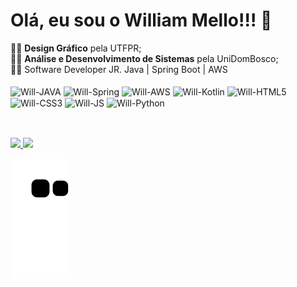 <div>
<h1>Olá, eu sou o William Mello!!! 👋</h1>
👨‍🎓 <b>Design Gráfico</b> pela UTFPR;<br>
👨‍🎓 <b>Análise e Desenvolvimento de Sistemas</b> pela UniDomBosco;<br>
👨‍💻 Software Developer JR. Java | Spring Boot | AWS
</div>


<div style="display: inline_block"><br>

 <img align="center" alt="Will-JAVA" height="30" src="https://img.shields.io/badge/Java-ED8B00?style=for-the-badge&logo=java&logoColor=white">
 <img align="center" alt="Will-Spring" height="30" src="https://img.shields.io/badge/Spring-6DB33F?style=for-the-badge&logo=spring&logoColor=white">
 <img align="center" alt="Will-AWS" height="30" src="https://img.shields.io/badge/Amazon_AWS-FF9900?style=for-the-badge&logo=amazonaws&logoColor=white">
 <img align="center" alt="Will-Kotlin" height="30" src="https://img.shields.io/badge/Kotlin-0095D5?&style=for-the-badge&logo=kotlin&logoColor=white">
 <img align="center" alt="Will-HTML5" height="30" src="https://img.shields.io/badge/HTML5-E34F26?style=for-the-badge&logo=html5&logoColor=white">
 <img align="center" alt="Will-CSS3" height="30" src="https://img.shields.io/badge/CSS3-1572B6?style=for-the-badge&logo=css3&logoColor=white">
 <img align="center" alt="Will-JS" height="30" src="https://img.shields.io/badge/JavaScript-323330?style=for-the-badge&logo=javascript&logoColor=F7DF1E">
 <img align="center" alt="Will-Python" height="30" src="https://img.shields.io/badge/Python-3776AB?style=for-the-badge&logo=python&logoColor=white">

</div>
  
  ##
 
<div style="display: inline_block"><br>
<a href="https://api.whatsapp.com/send?phone=5541998559805&text=Ol%C3%A1%2C%20aqui%20%C3%A9%20o%20William!!!" target="_blank"><img src="https://img.shields.io/badge/WhatsApp-25D366?style=for-the-badge&logo=whatsapp&logoColor=white" target="_blank"> </a>
<a href="https://www.linkedin.com/in/william-mello-411177172/" target="_blank"><img src="https://img.shields.io/badge/-LinkedIn-%230077B5?style=for-the-badge&logo=linkedin&logoColor=white" target="_blank"> </a> 
 
  ![Snake animation](https://github.com/MelloWill36/MelloWill36/blob/output/github-contribution-grid-snake.svg)
 
</div>
